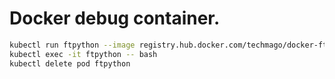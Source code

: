 # Docker debug container.

```bash
kubectl run ftpython --image registry.hub.docker.com/techmago/docker-ftpython
kubectl exec -it ftpython -- bash
kubectl delete pod ftpython
```
